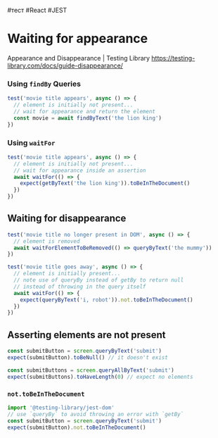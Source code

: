 #тест #React #JEST

# Waiting for appearance

Appearance and Disappearance | Testing Library https://testing-library.com/docs/guide-disappearance/

### Using `findBy` Queries

```js
test('movie title appears', async () => {
  // element is initially not present...
  // wait for appearance and return the element
  const movie = await findByText('the lion king')
})
```

### Using `waitFor`

```js
test('movie title appears', async () => {
  // element is initially not present...
  // wait for appearance inside an assertion
  await waitFor(() => {
    expect(getByText('the lion king')).toBeInTheDocument()
  })
})
```

## Waiting for disappearance

```js
test('movie title no longer present in DOM', async () => {
  // element is removed
  await waitForElementToBeRemoved(() => queryByText('the mummy'))
})
```

```js
test('movie title goes away', async () => {
  // element is initially present...
  // note use of queryBy instead of getBy to return null
  // instead of throwing in the query itself
  await waitFor(() => {
    expect(queryByText('i, robot')).not.toBeInTheDocument()
  })
})
```

## Asserting elements are not present

```js
const submitButton = screen.queryByText('submit')
expect(submitButton).toBeNull() // it doesn't exist
```

```js
const submitButtons = screen.queryAllByText('submit')
expect(submitButtons).toHaveLength(0) // expect no elements
```

### `not.toBeInTheDocument`

```js
import '@testing-library/jest-dom'
// use `queryBy` to avoid throwing an error with `getBy`
const submitButton = screen.queryByText('submit')
expect(submitButton).not.toBeInTheDocument()
```

